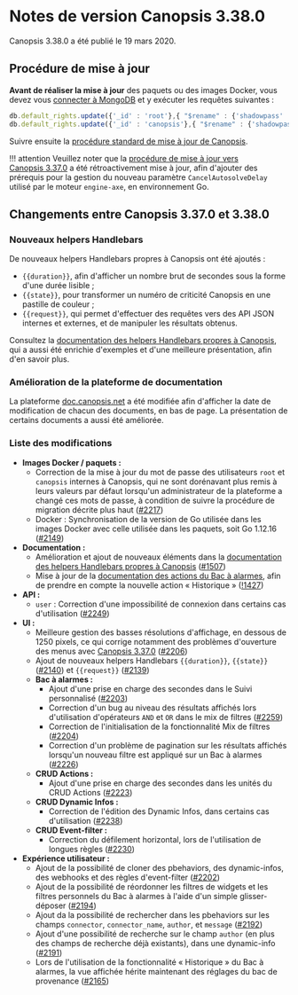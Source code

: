 # Notes de version Canopsis 3.38.0

Canopsis 3.38.0 a été publié le 19 mars 2020.

## Procédure de mise à jour

**Avant de réaliser la mise à jour** des paquets ou des images Docker, vous devez vous [connecter à MongoDB](../guide-administration/administration-avancee/connexion-a-la-base-de-donnees.md) et y exécuter les requêtes suivantes :

```js
db.default_rights.update({'_id' : 'root'},{ "$rename" : {'shadowpass' : 'shadowpasswd'}});
db.default_rights.update({'_id' : 'canopsis'},{ "$rename" : {'shadowpass' : 'shadowpasswd'}});
```

Suivre ensuite la [procédure standard de mise à jour de Canopsis](../guide-administration/mise-a-jour/index.md).

!!! attention
    Veuillez noter que la [procédure de mise à jour vers Canopsis 3.37.0](3.37.0.md#moteurs-go-nouveau-parametre-cancelautosolvedelay) a été rétroactivement mise à jour, afin d'ajouter des prérequis pour la gestion du nouveau paramètre `CancelAutosolveDelay` utilisé par le moteur `engine-axe`, en environnement Go.

## Changements entre Canopsis 3.37.0 et 3.38.0

### Nouveaux helpers Handlebars

De nouveaux helpers Handlebars propres à Canopsis ont été ajoutés :

*  `{{duration}}`, afin d'afficher un nombre brut de secondes sous la forme d'une durée lisible ;
*  `{{state}}`, pour transformer un numéro de criticité Canopsis en une pastille de couleur ;
*  `{{request}}`, qui permet d'effectuer des requêtes vers des API JSON internes et externes, et de manipuler les résultats obtenus.

Consultez la [documentation des helpers Handlebars propres à Canopsis](../guide-utilisation/interface/helpers/index.md), qui a aussi été enrichie d'exemples et d'une meilleure présentation, afin d'en savoir plus.

### Amélioration de la plateforme de documentation

La plateforme [doc.canopsis.net](https://doc.canopsis.net) a été modifiée afin d'afficher la date de modification de chacun des documents, en bas de page. La présentation de certains documents a aussi été améliorée.

### Liste des modifications

*  **Images Docker / paquets :**
    *  Correction de la mise à jour du mot de passe des utilisateurs `root` et `canopsis` internes à Canopsis, qui ne sont dorénavant plus remis à leurs valeurs par défaut lorsqu'un administrateur de la plateforme a changé ces mots de passe, à condition de suivre la procédure de migration décrite plus haut ([#2217](https://git.canopsis.net/canopsis/canopsis/issues/2217))
    *  Docker : Synchronisation de la version de Go utilisée dans les images Docker avec celle utilisée dans les paquets, soit Go 1.12.16 ([#2149](https://git.canopsis.net/canopsis/canopsis/issues/2149))
*  **Documentation :**
    *  Amélioration et ajout de nouveaux éléments dans la [documentation des helpers Handlebars propres à Canopsis](../guide-utilisation/interface/helpers/index.md) ([#1507](https://git.canopsis.net/canopsis/canopsis/issues/1507))
    *  Mise à jour de la [documentation des actions du Bac à alarmes](../guide-utilisation/interface/widgets/bac-a-alarmes/actions.md), afin de prendre en compte la nouvelle action « Historique » ([!1427](https://git.canopsis.net/canopsis/canopsis/-/merge_requests/1427))
*  **API :**
    *  `user` : Correction d'une impossibilité de connexion dans certains cas d'utilisation ([#2249](https://git.canopsis.net/canopsis/canopsis/issues/2249))
*  **UI :**
    * Meilleure gestion des basses résolutions d'affichage, en dessous de 1250 pixels, ce qui corrige notamment des problèmes d'ouverture des menus avec [Canopsis 3.37.0](3.37.0.md) ([#2206](https://git.canopsis.net/canopsis/canopsis/issues/2206))
    * Ajout de nouveaux helpers Handlebars `{{duration}}`, `{{state}}` ([#2140](https://git.canopsis.net/canopsis/canopsis/issues/2140)) et `{{request}}` ([#2139](https://git.canopsis.net/canopsis/canopsis/issues/2139))
    *  **Bac à alarmes :**
        *  Ajout d'une prise en charge des secondes dans le Suivi personnalisé ([#2203](https://git.canopsis.net/canopsis/canopsis/issues/2203))
        *  Correction d'un bug au niveau des résultats affichés lors d'utilisation d'opérateurs `AND` et `OR` dans le mix de filtres ([#2259](https://git.canopsis.net/canopsis/canopsis/issues/2259))
        *  Correction de l'initialisation de la fonctionnalité Mix de filtres ([#2204](https://git.canopsis.net/canopsis/canopsis/issues/2204))
        *  Correction d'un problème de pagination sur les résultats affichés lorsqu'un nouveau filtre est appliqué sur un Bac à alarmes ([#2226](https://git.canopsis.net/canopsis/canopsis/issues/2226))
    *  **CRUD Actions :**
        *  Ajout d'une prise en charge des secondes dans les unités du CRUD Actions ([#2223](https://git.canopsis.net/canopsis/canopsis/issues/2223))
    *  **CRUD Dynamic Infos :**
        *  Correction de l'édition des Dynamic Infos, dans certains cas d'utilisation ([#2238](https://git.canopsis.net/canopsis/canopsis/issues/2238))
    *  **CRUD Event-filter :**
        *  Correction du défilement horizontal, lors de l'utilisation de longues règles ([#2230](https://git.canopsis.net/canopsis/canopsis/issues/2230))
* **Expérience utilisateur :**
    *  Ajout de la possibilité de cloner des pbehaviors, des dynamic-infos, des webhooks et des règles d'event-filter ([#2202](https://git.canopsis.net/canopsis/canopsis/issues/2202))
    *  Ajout de la possibilité de réordonner les filtres de widgets et les filtres personnels du Bac à alarmes à l'aide d'un simple glisser-déposer ([#2194](https://git.canopsis.net/canopsis/canopsis/issues/2194))
    *  Ajout da la possibilité de rechercher dans les pbehaviors sur les champs `connector`, `connector_name`, `author`, et `message` ([#2192](https://git.canopsis.net/canopsis/canopsis/issues/2192))
    *  Ajout d'une possibilité de recherche sur le champ `author` (en plus des champs de recherche déjà existants), dans une dynamic-info ([#2191](https://git.canopsis.net/canopsis/canopsis/issues/2191))
    *  Lors de l'utilisation de la fonctionnalité « Historique » du Bac à alarmes, la vue affichée hérite maintenant des réglages du bac de provenance ([#2165](https://git.canopsis.net/canopsis/canopsis/issues/2165))

